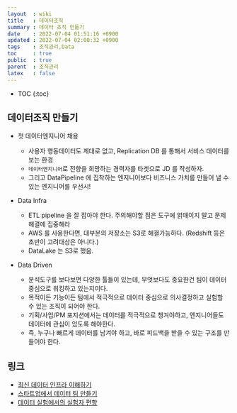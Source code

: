 ```yaml
---
layout  : wiki
title   : 데이터조직
summary : 데이터 조직 만들기
date    : 2022-07-04 01:51:16 +0900
updated : 2022-07-04 02:00:32 +0900
tags    : 조직관리,Data
toc     : true
public  : true
parent  : 조직관리
latex   : false
---
```

* TOC
{:toc}


## 데이터조직 만들기

* 첫 데이터엔지니어 채용

  * 사용자 행동데이터도 제대로 없고, Replication DB 를 통해서 서비스 데이터를 보는 환경
  * `데이터엔지니어`로 전향을 희망하는 경력자를 타겟으로 JD 를 작성하자.
  * 그리고 DataPipeline 에 집착하는 엔지니어보다 비즈니스 가치를 만들어 낼 수 있는 엔지니어를 우선시!

* Data Infra
  * ETL pipeline 을 잘 잡아야 한다. 주의해야할 점은 도구에 얽매이지 말고 문제해결에 집중해라
  * AWS 를 사용한다면, 대부분의 저장소는 S3로 해결가능하다. (Redshift 등은 초반이 고려대상은 아니다.)
  * DataLake 는 S3로 했음. 

* Data Driven
  * 분석도구를 보다보면 다양한 툴들이 있는데, 무엇보다도 중요한건 팀이 데이터 중심으로 워킹하고 있는지이다.
  * 목적이든 기능이든 팀에서 적극적으로 데이터 중심으로 의사결정하고 실험할 수 있는 조직이 되어야 한다.
  * 기획/사업/PM 포지션에서는 데이터를 적극적으로 챙겨야하고, 엔지니어들도 데이터에 관심이 있도록 해야한다.
  * 즉, 누구나 빠르게 데이터를 남겨야 하고, 바로 피드백을 받을 수 있는 구조를 만들어야 한다.


## 링크

* [최신 데이터 인프라 이해하기](https://www.youtube.com/playlist?list=PLL-_zEJctPoJ92HmbGxFv1Pv_ugsggGD2)
* [스타트업에서 데이터 팀 만들기](https://news.hada.io/topic?id=4597)
* [데이터 실험에서의 실험자 편향](https://cojette.github.io/expbias/)
